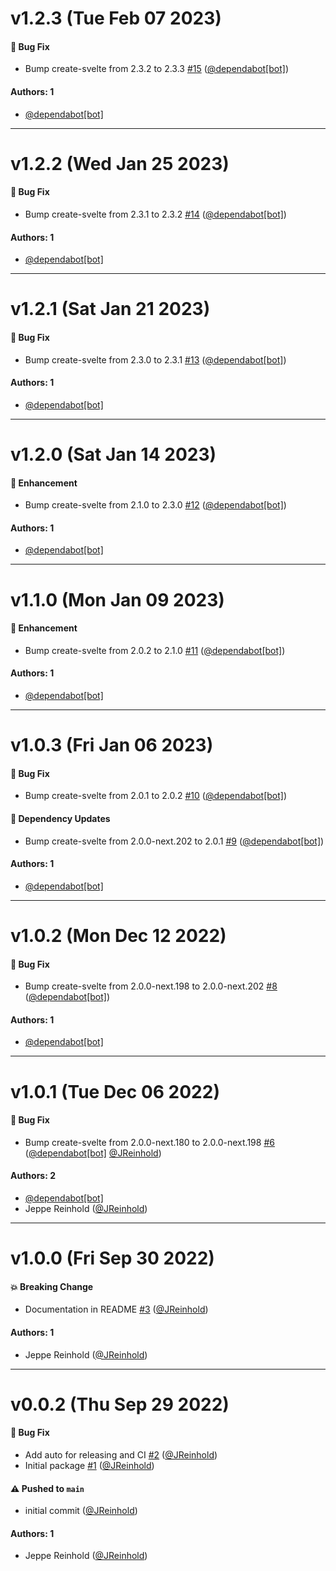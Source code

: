 # v1.2.3 (Tue Feb 07 2023)

#### 🐛 Bug Fix

- Bump create-svelte from 2.3.2 to 2.3.3 [#15](https://github.com/storybookjs/create-svelte-with-args/pull/15) ([@dependabot[bot]](https://github.com/dependabot[bot]))

#### Authors: 1

- [@dependabot[bot]](https://github.com/dependabot[bot])

---

# v1.2.2 (Wed Jan 25 2023)

#### 🐛 Bug Fix

- Bump create-svelte from 2.3.1 to 2.3.2 [#14](https://github.com/storybookjs/create-svelte-with-args/pull/14) ([@dependabot[bot]](https://github.com/dependabot[bot]))

#### Authors: 1

- [@dependabot[bot]](https://github.com/dependabot[bot])

---

# v1.2.1 (Sat Jan 21 2023)

#### 🐛 Bug Fix

- Bump create-svelte from 2.3.0 to 2.3.1 [#13](https://github.com/storybookjs/create-svelte-with-args/pull/13) ([@dependabot[bot]](https://github.com/dependabot[bot]))

#### Authors: 1

- [@dependabot[bot]](https://github.com/dependabot[bot])

---

# v1.2.0 (Sat Jan 14 2023)

#### 🚀 Enhancement

- Bump create-svelte from 2.1.0 to 2.3.0 [#12](https://github.com/storybookjs/create-svelte-with-args/pull/12) ([@dependabot[bot]](https://github.com/dependabot[bot]))

#### Authors: 1

- [@dependabot[bot]](https://github.com/dependabot[bot])

---

# v1.1.0 (Mon Jan 09 2023)

#### 🚀 Enhancement

- Bump create-svelte from 2.0.2 to 2.1.0 [#11](https://github.com/storybookjs/create-svelte-with-args/pull/11) ([@dependabot[bot]](https://github.com/dependabot[bot]))

#### Authors: 1

- [@dependabot[bot]](https://github.com/dependabot[bot])

---

# v1.0.3 (Fri Jan 06 2023)

#### 🐛 Bug Fix

- Bump create-svelte from 2.0.1 to 2.0.2 [#10](https://github.com/storybookjs/create-svelte-with-args/pull/10) ([@dependabot[bot]](https://github.com/dependabot[bot]))

#### 🔩 Dependency Updates

- Bump create-svelte from 2.0.0-next.202 to 2.0.1 [#9](https://github.com/storybookjs/create-svelte-with-args/pull/9) ([@dependabot[bot]](https://github.com/dependabot[bot]))

#### Authors: 1

- [@dependabot[bot]](https://github.com/dependabot[bot])

---

# v1.0.2 (Mon Dec 12 2022)

#### 🐛 Bug Fix

- Bump create-svelte from 2.0.0-next.198 to 2.0.0-next.202 [#8](https://github.com/storybookjs/create-svelte-with-args/pull/8) ([@dependabot[bot]](https://github.com/dependabot[bot]))

#### Authors: 1

- [@dependabot[bot]](https://github.com/dependabot[bot])

---

# v1.0.1 (Tue Dec 06 2022)

#### 🐛 Bug Fix

- Bump create-svelte from 2.0.0-next.180 to 2.0.0-next.198 [#6](https://github.com/storybookjs/create-svelte-with-args/pull/6) ([@dependabot[bot]](https://github.com/dependabot[bot]) [@JReinhold](https://github.com/JReinhold))

#### Authors: 2

- [@dependabot[bot]](https://github.com/dependabot[bot])
- Jeppe Reinhold ([@JReinhold](https://github.com/JReinhold))

---

# v1.0.0 (Fri Sep 30 2022)

#### 💥 Breaking Change

- Documentation in README [#3](https://github.com/storybookjs/create-svelte-with-args/pull/3) ([@JReinhold](https://github.com/JReinhold))

#### Authors: 1

- Jeppe Reinhold ([@JReinhold](https://github.com/JReinhold))

---

# v0.0.2 (Thu Sep 29 2022)

#### 🐛 Bug Fix

- Add auto for releasing and CI [#2](https://github.com/storybookjs/create-svelte-with-args/pull/2) ([@JReinhold](https://github.com/JReinhold))
- Initial package [#1](https://github.com/storybookjs/create-svelte-with-args/pull/1) ([@JReinhold](https://github.com/JReinhold))

#### ⚠️ Pushed to `main`

- initial commit ([@JReinhold](https://github.com/JReinhold))

#### Authors: 1

- Jeppe Reinhold ([@JReinhold](https://github.com/JReinhold))
